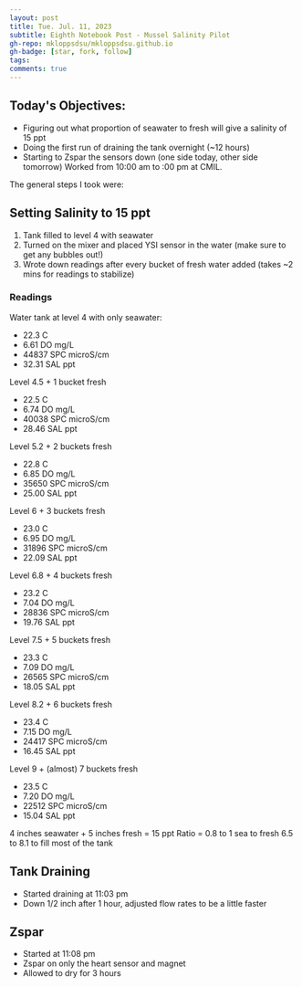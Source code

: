 ```yaml
---
layout: post
title: Tue. Jul. 11, 2023
subtitle: Eighth Notebook Post - Mussel Salinity Pilot
gh-repo: mkloppsdsu/mkloppsdsu.github.io
gh-badge: [star, fork, follow]
tags:
comments: true
---
```


## Today's Objectives:
- Figuring out what proportion of seawater to fresh will give a salinity of 15 ppt
- Doing the first run of draining the tank overnight (~12 hours)
- Starting to Zspar the sensors down (one side today, other side tomorrow)
Worked from 10:00 am to :00 pm at CMIL.

The general steps I took were:

## Setting Salinity to 15 ppt
1. Tank filled to level 4 with seawater
2. Turned on the mixer and placed YSI sensor in the water (make sure to get any bubbles out!)
3. Wrote down readings after every bucket of fresh water added (takes ~2 mins for readings to stabilize)

### Readings
Water tank at level 4 with only seawater:
- 22.3 C
- 6.61 DO mg/L
- 44837 SPC microS/cm
- 32.31 SAL ppt

Level 4.5 + 1 bucket fresh
- 22.5 C
- 6.74 DO mg/L
- 40038 SPC microS/cm
- 28.46 SAL ppt

Level 5.2 + 2 buckets fresh
- 22.8 C
- 6.85 DO mg/L
- 35650 SPC microS/cm
- 25.00 SAL ppt

Level 6 + 3 buckets fresh
- 23.0 C
- 6.95 DO mg/L
- 31896 SPC microS/cm
- 22.09 SAL ppt

Level 6.8 + 4 buckets fresh
- 23.2 C
- 7.04 DO mg/L
- 28836 SPC microS/cm
- 19.76 SAL ppt

Level 7.5 + 5 buckets fresh
- 23.3 C
- 7.09 DO mg/L
- 26565 SPC microS/cm
- 18.05 SAL ppt

Level 8.2 + 6 buckets fresh
- 23.4 C
- 7.15 DO mg/L
- 24417 SPC microS/cm
- 16.45 SAL ppt

Level 9 + (almost) 7 buckets fresh
- 23.5 C
- 7.20 DO mg/L
- 22512 SPC microS/cm
- 15.04 SAL ppt

4 inches seawater + 5 inches fresh = 15 ppt
Ratio = 0.8 to 1 sea to fresh
6.5 to 8.1 to fill most of the tank

## Tank Draining
- Started draining at 11:03 pm
- Down 1/2 inch after 1 hour, adjusted flow rates to be a little faster

## Zspar
- Started at 11:08 pm
- Zspar on only the heart sensor and magnet
- Allowed to dry for 3 hours


